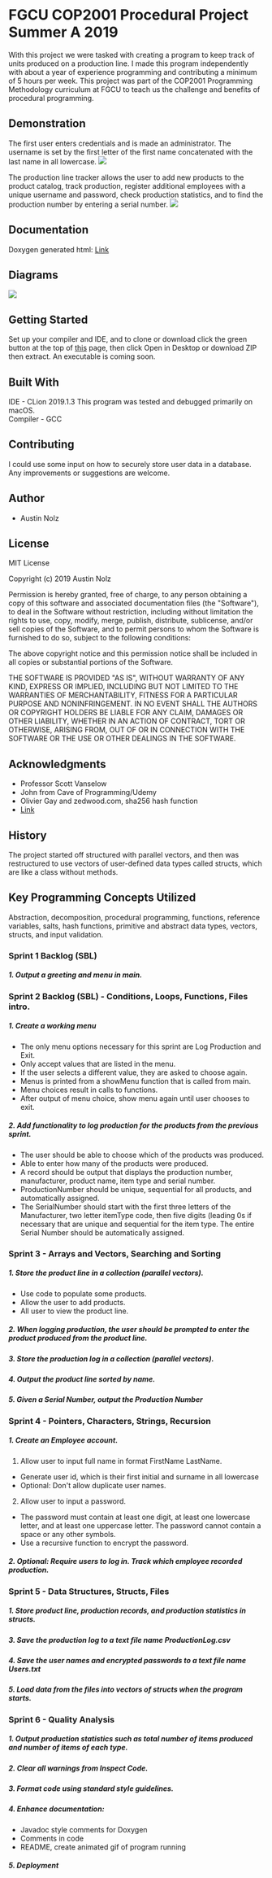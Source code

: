 # FGCU COP2001 Procedural Project Summer A 2019

With this project we were tasked with creating a program to keep track 
of units produced on a production line. I made this program 
independently with about a year of experience programming and
contributing a minimum of 5 hours per week. This project was part of 
the COP2001 Programming Methodology curriculum at FGCU to teach us the 
challenge and benefits of procedural programming. 
 
## Demonstration
The first user enters credentials and is made an administrator. The
username is set by the first letter of the first name concatenated with
the last name in all lowercase. 
![](LoginAdminSetup.gif)

The production line tracker allows the user to add new products to the
product catalog, track production, register additional employees with 
a unique username and password, check production statistics, and to 
find the production number by entering a serial number.
![](ProceduralGif2.gif)


## Documentation

Doxygen generated html:
[Link](https://nolzaj93.github.io/NolzProceduralProject/html/)

## Diagrams
![](FlowchartProceduralProject.png)

## Getting Started
Set up your compiler and IDE, and to clone or download click the green
button at the top of 
[this](https://github.com/nolzaj93/NolzProceduralProject) 
page, then click Open in Desktop or download ZIP then extract.
An executable is coming soon.

## Built With
IDE - CLion 2019.1.3
This program was tested and debugged primarily on macOS.  
Compiler - GCC

## Contributing

I could use some input on how to securely store user data in a database.
Any improvements or suggestions are welcome.

## Author
- Austin Nolz

## License
MIT License

Copyright (c) 2019 Austin Nolz

Permission is hereby granted, free of charge, to any person obtaining a copy
of this software and associated documentation files (the "Software"), to deal
in the Software without restriction, including without limitation the rights
to use, copy, modify, merge, publish, distribute, sublicense, and/or sell
copies of the Software, and to permit persons to whom the Software is
furnished to do so, subject to the following conditions:

The above copyright notice and this permission notice shall be included in all
copies or substantial portions of the Software.

THE SOFTWARE IS PROVIDED "AS IS", WITHOUT WARRANTY OF ANY KIND, EXPRESS OR
IMPLIED, INCLUDING BUT NOT LIMITED TO THE WARRANTIES OF MERCHANTABILITY,
FITNESS FOR A PARTICULAR PURPOSE AND NONINFRINGEMENT. IN NO EVENT SHALL THE
AUTHORS OR COPYRIGHT HOLDERS BE LIABLE FOR ANY CLAIM, DAMAGES OR OTHER
LIABILITY, WHETHER IN AN ACTION OF CONTRACT, TORT OR OTHERWISE, ARISING FROM,
OUT OF OR IN CONNECTION WITH THE SOFTWARE OR THE USE OR OTHER DEALINGS IN THE
SOFTWARE.

## Acknowledgments
- Professor Scott Vanselow
- John from Cave of Programming/Udemy
- Olivier Gay and zedwood.com, sha256 hash function 
- [Link](http://www.zedwood.com/article/cpp-sha256-function) 

## History
The project started off structured with parallel vectors, and then was restructured to use vectors of user-defined data types called structs, which are like a class without methods.

## Key Programming Concepts Utilized
Abstraction, decomposition, procedural programming, functions, reference variables, salts, hash functions, primitive and abstract data types, vectors, structs, and input validation.

### Sprint 1 Backlog (SBL)

##### 1. Output a greeting and menu in main.
  
### Sprint 2 Backlog (SBL) - Conditions, Loops, Functions, Files intro. 

##### 1. Create a working menu
- The only menu options necessary for this sprint are Log Production and Exit.
- Only accept values that are listed in the menu.
- If the user selects a different value, they are asked to choose again.
- Menus is printed from a showMenu function that is called from main.
- Menu choices result in calls to functions.
- After output of menu choice, show menu again until user chooses to exit.
##### 2. Add functionality to log production for the products from the previous sprint.
- The user should be able to choose which of the products was produced.
- Able to enter how many of the products were produced.
- A record should be output that displays the production number, manufacturer, product name, item type and serial number. 
- ProductionNumber should be unique, sequential for all products, and automatically assigned.
- The SerialNumber should start with the first three letters of the Manufacturer, two letter itemType code, then five digits (leading 0s if necessary that are unique and sequential for the item type. The entire Serial Number should be automatically assigned.

### Sprint 3 - Arrays and Vectors, Searching and Sorting

##### 1. Store the product line in a collection (parallel vectors).
- Use code to populate some products.
- Allow the user to add products.
- All user to view the product line.
##### 2. When logging production, the user should be prompted to enter the product produced from the product line.
##### 3. Store the production log in a collection (parallel vectors). 
##### 4. Output the product line sorted by name.
##### 5. Given a Serial Number, output the Production Number 

### Sprint 4 - Pointers, Characters, Strings, Recursion

##### 1. Create an Employee account.
1. Allow user to input full name in format FirstName LastName.  
- Generate user id, which is their first initial and surname in all lowercase
- Optional: Don't allow duplicate user names.
2. Allow user to input a password.
- The password must contain at least one digit, at least one lowercase letter, and at least one uppercase letter. The password cannot contain a space or any other symbols. 
- Use a recursive function to encrypt the password. 
##### 2. Optional: Require users to log in. Track which employee recorded production.

### Sprint 5 - Data Structures, Structs, Files
##### 1. Store product line, production records, and production statistics in structs.
##### 3. Save the production log to a text file name ProductionLog.csv
##### 4. Save the user names and encrypted passwords to a text file name Users.txt
##### 5. Load data from the files into vectors of structs when the program starts.

### Sprint 6 - Quality Analysis

##### 1. Output production statistics such as total number of items produced and number of items of each type.
##### 2. Clear all warnings from Inspect Code.
##### 3. Format code using standard style guidelines.
##### 4. Enhance documentation:
- Javadoc style comments for Doxygen
- Comments in code
- README, create animated gif of program running
##### 5. Deployment
